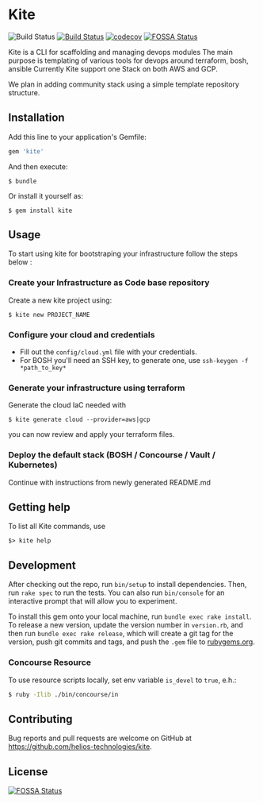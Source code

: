 # Kite

![Build Status](https://ci.helioscloud.com/api/v1/teams/heliostech/pipelines/kite/jobs/build-master/badge)
[![Build Status](https://travis-ci.org/helios-technologies/kite.svg?branch=master)](https://travis-ci.org/helios-technologies/kite)
[![codecov](https://codecov.io/gh/helios-technologies/kite/branch/master/graph/badge.svg)](https://codecov.io/gh/helios-technologies/kite)
[![FOSSA Status](https://app.fossa.io/api/projects/git%2Bgithub.com%2Frubykube%2Fkite.svg?type=shield)](https://app.fossa.io/projects/git%2Bgithub.com%2Frubykube%2Fkite?ref=badge_shield)


Kite is a CLI for scaffolding and managing devops modules
The main purpose is templating of various tools for devops around terraform, bosh, ansible
Currently Kite support one Stack on both AWS and GCP.

We plan in adding community stack using a simple template repository structure.

## Installation

Add this line to your application's Gemfile:

```ruby
gem 'kite'
```

And then execute:

    $ bundle

Or install it yourself as:

    $ gem install kite

## Usage

To start using kite for bootstraping your infrastructure
follow the steps below :

### Create your Infrastructure as Code base repository

Create a new kite project using:

```
$ kite new PROJECT_NAME
```

### Configure your cloud and credentials

- Fill out the `config/cloud.yml` file with your credentials.
- For BOSH you'll need an SSH key, to generate one, use `ssh-keygen -f *path_to_key*`

### Generate your infrastructure using terraform

Generate the cloud IaC needed with

```
$ kite generate cloud --provider=aws|gcp
```

you can now review and apply your terraform files.

### Deploy the default stack (BOSH / Concourse / Vault / Kubernetes)

Continue with instructions from newly generated README.md

## Getting help

To list all Kite commands, use

```shell
$> kite help
```

## Development

After checking out the repo, run `bin/setup` to install dependencies. Then, run `rake spec` to run the tests. You can also run `bin/console` for an interactive prompt that will allow you to experiment.

To install this gem onto your local machine, run `bundle exec rake install`. To release a new version, update the version number in `version.rb`, and then run `bundle exec rake release`, which will create a git tag for the version, push git commits and tags, and push the `.gem` file to [rubygems.org](https://rubygems.org).

### Concourse Resource

To use resource scripts locally, set env variable `is_devel` to `true`, e.h.:

```sh
$ ruby -Ilib ./bin/concourse/in
```

## Contributing

Bug reports and pull requests are welcome on GitHub at https://github.com/helios-technologies/kite.


## License
[![FOSSA Status](https://app.fossa.io/api/projects/git%2Bgithub.com%2Frubykube%2Fkite.svg?type=large)](https://app.fossa.io/projects/git%2Bgithub.com%2Frubykube%2Fkite?ref=badge_large)